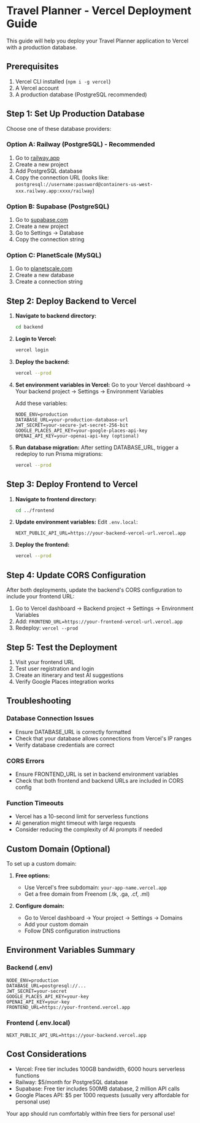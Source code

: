 # Travel Planner - Vercel Deployment Guide

This guide will help you deploy your Travel Planner application to Vercel with a production database.

## Prerequisites

1. Vercel CLI installed (`npm i -g vercel`)
2. A Vercel account
3. A production database (PostgreSQL recommended)

## Step 1: Set Up Production Database

Choose one of these database providers:

### Option A: Railway (PostgreSQL) - Recommended
1. Go to [railway.app](https://railway.app)
2. Create a new project
3. Add PostgreSQL database
4. Copy the connection URL (looks like: `postgresql://username:password@containers-us-west-xxx.railway.app:xxxx/railway`)

### Option B: Supabase (PostgreSQL)
1. Go to [supabase.com](https://supabase.com)
2. Create a new project
3. Go to Settings → Database
4. Copy the connection string

### Option C: PlanetScale (MySQL)
1. Go to [planetscale.com](https://planetscale.com)
2. Create a new database
3. Create a connection string

## Step 2: Deploy Backend to Vercel

1. **Navigate to backend directory:**
   ```bash
   cd backend
   ```

2. **Login to Vercel:**
   ```bash
   vercel login
   ```

3. **Deploy the backend:**
   ```bash
   vercel --prod
   ```

4. **Set environment variables in Vercel:**
   Go to your Vercel dashboard → Your backend project → Settings → Environment Variables

   Add these variables:
   ```
   NODE_ENV=production
   DATABASE_URL=your-production-database-url
   JWT_SECRET=your-secure-jwt-secret-256-bit
   GOOGLE_PLACES_API_KEY=your-google-places-api-key
   OPENAI_API_KEY=your-openai-api-key (optional)
   ```

5. **Run database migration:**
   After setting DATABASE_URL, trigger a redeploy to run Prisma migrations:
   ```bash
   vercel --prod
   ```

## Step 3: Deploy Frontend to Vercel

1. **Navigate to frontend directory:**
   ```bash
   cd ../frontend
   ```

2. **Update environment variables:**
   Edit `.env.local`:
   ```
   NEXT_PUBLIC_API_URL=https://your-backend-vercel-url.vercel.app
   ```

3. **Deploy the frontend:**
   ```bash
   vercel --prod
   ```

## Step 4: Update CORS Configuration

After both deployments, update the backend's CORS configuration to include your frontend URL:

1. Go to Vercel dashboard → Backend project → Settings → Environment Variables
2. Add: `FRONTEND_URL=https://your-frontend-vercel-url.vercel.app`
3. Redeploy: `vercel --prod`

## Step 5: Test the Deployment

1. Visit your frontend URL
2. Test user registration and login
3. Create an itinerary and test AI suggestions
4. Verify Google Places integration works

## Troubleshooting

### Database Connection Issues
- Ensure DATABASE_URL is correctly formatted
- Check that your database allows connections from Vercel's IP ranges
- Verify database credentials are correct

### CORS Errors
- Ensure FRONTEND_URL is set in backend environment variables
- Check that both frontend and backend URLs are included in CORS config

### Function Timeouts
- Vercel has a 10-second limit for serverless functions
- AI generation might timeout with large requests
- Consider reducing the complexity of AI prompts if needed

## Custom Domain (Optional)

To set up a custom domain:

1. **Free options:**
   - Use Vercel's free subdomain: `your-app-name.vercel.app`
   - Get a free domain from Freenom (.tk, .ga, .cf, .ml)

2. **Configure domain:**
   - Go to Vercel dashboard → Your project → Settings → Domains
   - Add your custom domain
   - Follow DNS configuration instructions

## Environment Variables Summary

### Backend (.env)
```
NODE_ENV=production
DATABASE_URL=postgresql://...
JWT_SECRET=your-secret
GOOGLE_PLACES_API_KEY=your-key
OPENAI_API_KEY=your-key
FRONTEND_URL=https://your-frontend.vercel.app
```

### Frontend (.env.local)
```
NEXT_PUBLIC_API_URL=https://your-backend.vercel.app
```

## Cost Considerations

- Vercel: Free tier includes 100GB bandwidth, 6000 hours serverless functions
- Railway: $5/month for PostgreSQL database
- Supabase: Free tier includes 500MB database, 2 million API calls
- Google Places API: $5 per 1000 requests (usually very affordable for personal use)

Your app should run comfortably within free tiers for personal use!